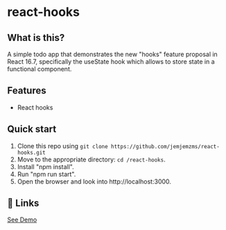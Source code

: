 # react-hooks

## What is this?
A simple todo app that demonstrates the new "hooks" feature proposal in React 16.7, specifically the useState hook which allows to store state in a functional component.

## Features

  * React hooks
  
## Quick start

1. Clone this repo using `git clone https://github.com/jemjemzms/react-hooks.git`
2. Move to the appropriate directory: `cd /react-hooks`.<br />
3. Install "npm install".<br />
6. Run "npm run start".<br />
7. Open the browser and look into http://localhost:3000.

## 💫 Links

[See Demo](http://reacthooks.netlify.com)

